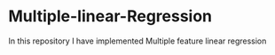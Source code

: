 # Multiple-linear-Regression
In this repository I have implemented Multiple feature linear regression

